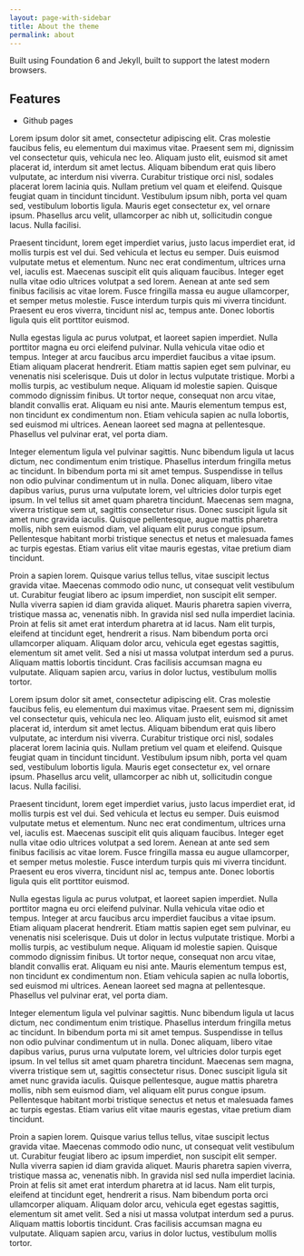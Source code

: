 ```yaml
---
layout: page-with-sidebar
title: About the theme
permalink: about
---
```


Built using Foundation 6 and Jekyll, built to support the latest modern browsers.

## Features

- Github pages

Lorem ipsum dolor sit amet, consectetur adipiscing elit. Cras molestie faucibus felis, eu elementum dui maximus vitae. Praesent sem mi, dignissim vel consectetur quis, vehicula nec leo. Aliquam justo elit, euismod sit amet placerat id, interdum sit amet lectus. Aliquam bibendum erat quis libero vulputate, ac interdum nisi viverra. Curabitur tristique orci nisl, sodales placerat lorem lacinia quis. Nullam pretium vel quam et eleifend. Quisque feugiat quam in tincidunt tincidunt. Vestibulum ipsum nibh, porta vel quam sed, vestibulum lobortis ligula. Mauris eget consectetur ex, vel ornare ipsum. Phasellus arcu velit, ullamcorper ac nibh ut, sollicitudin congue lacus. Nulla facilisi.

Praesent tincidunt, lorem eget imperdiet varius, justo lacus imperdiet erat, id mollis turpis est vel dui. Sed vehicula et lectus eu semper. Duis euismod vulputate metus et elementum. Nunc nec erat condimentum, ultrices urna vel, iaculis est. Maecenas suscipit elit quis aliquam faucibus. Integer eget nulla vitae odio ultrices volutpat a sed lorem. Aenean at ante sed sem finibus facilisis ac vitae lorem. Fusce fringilla massa eu augue ullamcorper, et semper metus molestie. Fusce interdum turpis quis mi viverra tincidunt. Praesent eu eros viverra, tincidunt nisl ac, tempus ante. Donec lobortis ligula quis elit porttitor euismod.

Nulla egestas ligula ac purus volutpat, et laoreet sapien imperdiet. Nulla porttitor magna eu orci eleifend pulvinar. Nulla vehicula vitae odio et tempus. Integer at arcu faucibus arcu imperdiet faucibus a vitae ipsum. Etiam aliquam placerat hendrerit. Etiam mattis sapien eget sem pulvinar, eu venenatis nisi scelerisque. Duis ut dolor in lectus vulputate tristique. Morbi a mollis turpis, ac vestibulum neque. Aliquam id molestie sapien. Quisque commodo dignissim finibus. Ut tortor neque, consequat non arcu vitae, blandit convallis erat. Aliquam eu nisi ante. Mauris elementum tempus est, non tincidunt ex condimentum non. Etiam vehicula sapien ac nulla lobortis, sed euismod mi ultrices. Aenean laoreet sed magna at pellentesque. Phasellus vel pulvinar erat, vel porta diam.

Integer elementum ligula vel pulvinar sagittis. Nunc bibendum ligula ut lacus dictum, nec condimentum enim tristique. Phasellus interdum fringilla metus ac tincidunt. In bibendum porta mi sit amet tempus. Suspendisse in tellus non odio pulvinar condimentum ut in nulla. Donec aliquam, libero vitae dapibus varius, purus urna vulputate lorem, vel ultricies dolor turpis eget ipsum. In vel tellus sit amet quam pharetra tincidunt. Maecenas sem magna, viverra tristique sem ut, sagittis consectetur risus. Donec suscipit ligula sit amet nunc gravida iaculis. Quisque pellentesque, augue mattis pharetra mollis, nibh sem euismod diam, vel aliquam elit purus congue ipsum. Pellentesque habitant morbi tristique senectus et netus et malesuada fames ac turpis egestas. Etiam varius elit vitae mauris egestas, vitae pretium diam tincidunt.

Proin a sapien lorem. Quisque varius tellus tellus, vitae suscipit lectus gravida vitae. Maecenas commodo odio nunc, ut consequat velit vestibulum ut. Curabitur feugiat libero ac ipsum imperdiet, non suscipit elit semper. Nulla viverra sapien id diam gravida aliquet. Mauris pharetra sapien viverra, tristique massa ac, venenatis nibh. In gravida nisl sed nulla imperdiet lacinia. Proin at felis sit amet erat interdum pharetra at id lacus. Nam elit turpis, eleifend at tincidunt eget, hendrerit a risus. Nam bibendum porta orci ullamcorper aliquam. Aliquam dolor arcu, vehicula eget egestas sagittis, elementum sit amet velit. Sed a nisi ut massa volutpat interdum sed a purus. Aliquam mattis lobortis tincidunt. Cras facilisis accumsan magna eu vulputate. Aliquam sapien arcu, varius in dolor luctus, vestibulum mollis tortor.

Lorem ipsum dolor sit amet, consectetur adipiscing elit. Cras molestie faucibus felis, eu elementum dui maximus vitae. Praesent sem mi, dignissim vel consectetur quis, vehicula nec leo. Aliquam justo elit, euismod sit amet placerat id, interdum sit amet lectus. Aliquam bibendum erat quis libero vulputate, ac interdum nisi viverra. Curabitur tristique orci nisl, sodales placerat lorem lacinia quis. Nullam pretium vel quam et eleifend. Quisque feugiat quam in tincidunt tincidunt. Vestibulum ipsum nibh, porta vel quam sed, vestibulum lobortis ligula. Mauris eget consectetur ex, vel ornare ipsum. Phasellus arcu velit, ullamcorper ac nibh ut, sollicitudin congue lacus. Nulla facilisi.

Praesent tincidunt, lorem eget imperdiet varius, justo lacus imperdiet erat, id mollis turpis est vel dui. Sed vehicula et lectus eu semper. Duis euismod vulputate metus et elementum. Nunc nec erat condimentum, ultrices urna vel, iaculis est. Maecenas suscipit elit quis aliquam faucibus. Integer eget nulla vitae odio ultrices volutpat a sed lorem. Aenean at ante sed sem finibus facilisis ac vitae lorem. Fusce fringilla massa eu augue ullamcorper, et semper metus molestie. Fusce interdum turpis quis mi viverra tincidunt. Praesent eu eros viverra, tincidunt nisl ac, tempus ante. Donec lobortis ligula quis elit porttitor euismod.

Nulla egestas ligula ac purus volutpat, et laoreet sapien imperdiet. Nulla porttitor magna eu orci eleifend pulvinar. Nulla vehicula vitae odio et tempus. Integer at arcu faucibus arcu imperdiet faucibus a vitae ipsum. Etiam aliquam placerat hendrerit. Etiam mattis sapien eget sem pulvinar, eu venenatis nisi scelerisque. Duis ut dolor in lectus vulputate tristique. Morbi a mollis turpis, ac vestibulum neque. Aliquam id molestie sapien. Quisque commodo dignissim finibus. Ut tortor neque, consequat non arcu vitae, blandit convallis erat. Aliquam eu nisi ante. Mauris elementum tempus est, non tincidunt ex condimentum non. Etiam vehicula sapien ac nulla lobortis, sed euismod mi ultrices. Aenean laoreet sed magna at pellentesque. Phasellus vel pulvinar erat, vel porta diam.

Integer elementum ligula vel pulvinar sagittis. Nunc bibendum ligula ut lacus dictum, nec condimentum enim tristique. Phasellus interdum fringilla metus ac tincidunt. In bibendum porta mi sit amet tempus. Suspendisse in tellus non odio pulvinar condimentum ut in nulla. Donec aliquam, libero vitae dapibus varius, purus urna vulputate lorem, vel ultricies dolor turpis eget ipsum. In vel tellus sit amet quam pharetra tincidunt. Maecenas sem magna, viverra tristique sem ut, sagittis consectetur risus. Donec suscipit ligula sit amet nunc gravida iaculis. Quisque pellentesque, augue mattis pharetra mollis, nibh sem euismod diam, vel aliquam elit purus congue ipsum. Pellentesque habitant morbi tristique senectus et netus et malesuada fames ac turpis egestas. Etiam varius elit vitae mauris egestas, vitae pretium diam tincidunt.

Proin a sapien lorem. Quisque varius tellus tellus, vitae suscipit lectus gravida vitae. Maecenas commodo odio nunc, ut consequat velit vestibulum ut. Curabitur feugiat libero ac ipsum imperdiet, non suscipit elit semper. Nulla viverra sapien id diam gravida aliquet. Mauris pharetra sapien viverra, tristique massa ac, venenatis nibh. In gravida nisl sed nulla imperdiet lacinia. Proin at felis sit amet erat interdum pharetra at id lacus. Nam elit turpis, eleifend at tincidunt eget, hendrerit a risus. Nam bibendum porta orci ullamcorper aliquam. Aliquam dolor arcu, vehicula eget egestas sagittis, elementum sit amet velit. Sed a nisi ut massa volutpat interdum sed a purus. Aliquam mattis lobortis tincidunt. Cras facilisis accumsan magna eu vulputate. Aliquam sapien arcu, varius in dolor luctus, vestibulum mollis tortor.
